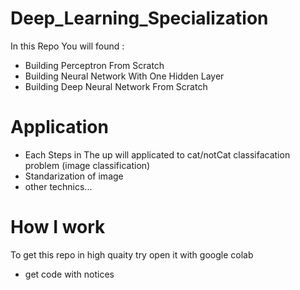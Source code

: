 # Deep_Learning_Specialization
In this Repo You will found :
* Building Perceptron From Scratch
* Building Neural Network With One Hidden Layer
* Building Deep Neural Network From Scratch
# Application
* Each Steps in The up will applicated to cat/notCat classifacation problem (image classification)
* Standarization of image
* other technics...
# How I work
To get this repo in high quaity try open it with google colab 
* get code with notices
 
